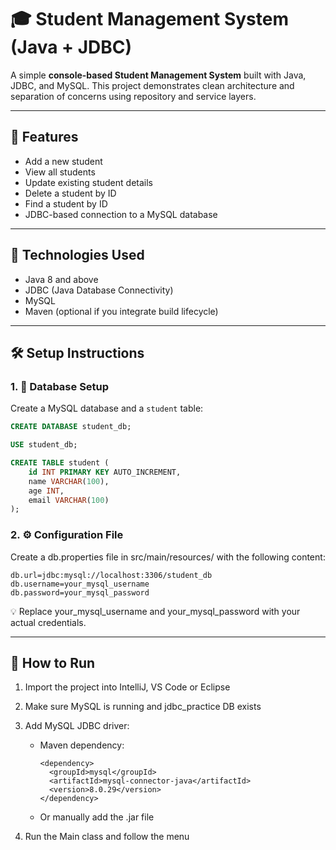 # 🎓 Student Management System (Java + JDBC)

A simple **console-based Student Management System** built with Java, JDBC, and MySQL. This project demonstrates clean architecture and separation of concerns using repository and service layers.


---

## 🚀 Features

- Add a new student
- View all students
- Update existing student details
- Delete a student by ID
- Find a student by ID
- JDBC-based connection to a MySQL database

---

## 🧠 Technologies Used

- Java 8 and above
- JDBC (Java Database Connectivity)
- MySQL
- Maven (optional if you integrate build lifecycle)

---

## 🛠️ Setup Instructions

### 1. 🧱 Database Setup

Create a MySQL database and a `student` table:

```sql
CREATE DATABASE student_db;

USE student_db;

CREATE TABLE student (
    id INT PRIMARY KEY AUTO_INCREMENT,
    name VARCHAR(100),
    age INT,
    email VARCHAR(100)
);
```
### 2. ⚙️ Configuration File
Create a db.properties file in src/main/resources/ with the following content:

```
db.url=jdbc:mysql://localhost:3306/student_db
db.username=your_mysql_username
db.password=your_mysql_password
```
💡 Replace your_mysql_username and your_mysql_password with your actual credentials.

---
## 🧪 How to Run
1. Import the project into IntelliJ, VS Code or Eclipse

2. Make sure MySQL is running and jdbc_practice DB exists

3. Add MySQL JDBC driver:
    - Maven dependency:
        ```
        <dependency>
          <groupId>mysql</groupId>
          <artifactId>mysql-connector-java</artifactId>
          <version>8.0.29</version>
        </dependency>
        ```
    - Or manually add the .jar file

4. Run the Main class and follow the menu
